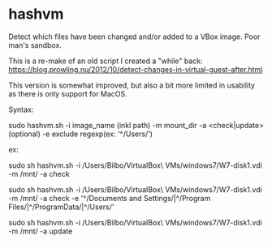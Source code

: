 # hashvm
Detect which files have been changed and/or added to a VBox image. Poor man's sandbox.

This is a re-make of an old script I created a "while" back:  https://blog.prowling.nu/2012/10/detect-changes-in-virtual-guest-after.html 

This version is somewhat improved, but also a bit more limited in usability as there is only support for MacOS.

Syntax:

sudo hashvm.sh -i image_name (inkl path) -m mount_dir -a <check|update> (optional) -e exclude regexp(ex: '^\/Users\/')

ex:

sudo sh hashvm.sh -i /Users/Bilbo/VirtualBox\ VMs/windows7/W7-disk1.vdi -m /mnt/ -a check

sudo sh hashvm.sh -i /Users/Bilbo/VirtualBox\ VMs/windows7/W7-disk1.vdi -m /mnt/ -a check -e '^\/Documents and Settings\/|^\/Program Files\/|^\/ProgramData\/|^\/Users\/'

sudo sh hashvm.sh -i /Users/Bilbo/VirtualBox\ VMs/windows7/W7-disk1.vdi -m /mnt/ -a update


